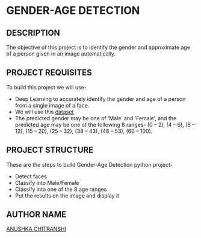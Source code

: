 # GENDER-AGE DETECTION

## DESCRIPTION

The objective of this project is to identify the gender and approximate age of a person given in an image automatically.

## PROJECT REQUISITES

To build this project we will use-

- Deep Learning to accurately identify the gender and age of a person from a single image of a face.
- We will use this [dataset](https://www.kaggle.com/ttungl/adience-benchmark-gender-and-age-classification)
- The predicted gender may be one of ‘Male’ and ‘Female’, and the predicted age may be one of the following 8 ranges- (0 – 2), (4 – 6), (8 – 12), (15 – 20), (25 – 32), (38 – 43), (48 – 53), (60 – 100).

## PROJECT STRUCTURE

These are the steps to build Gender-Age Detection python project-

- Detect faces
- Classify into Male/Female
- Classify into one of the 8 age ranges
- Put the results on the image and display it

## AUTHOR NAME

[ANUSHKA CHITRANSHI](https://github.com/codebuzzer01)
